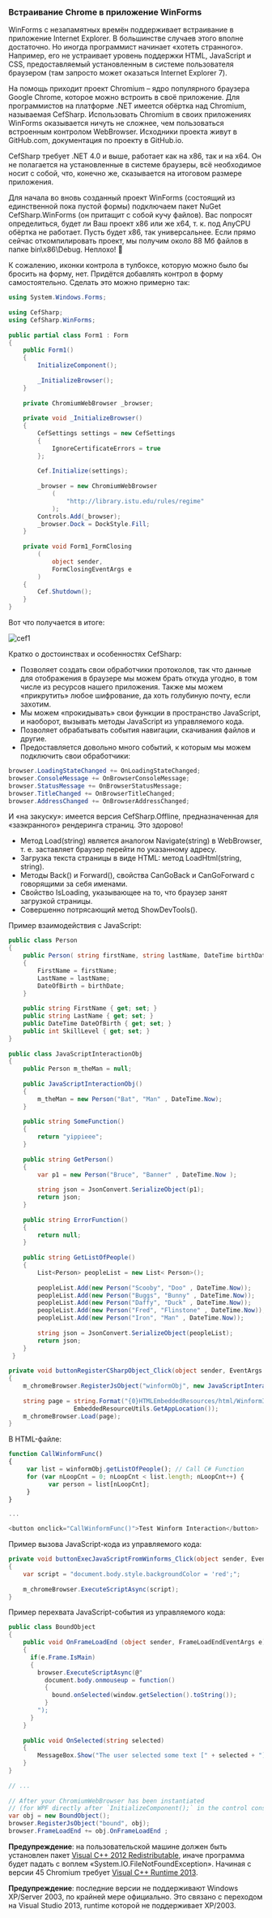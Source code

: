 ﻿### Встраивание Chrome в приложение WinForms

WinForms с незапамятных времён поддерживает встраивание в приложение Internet Explorer. В большинстве случаев этого вполне достаточно. Но иногда программист начинает «хотеть странного». Например, его не устраивает уровень поддержки HTML, JavaScript и CSS, предоставляемый установленным в системе пользователя браузером (там запросто может оказаться Internet Explorer 7).

На помощь приходит проект Chromium – ядро популярного браузера Google Chrome, которое можно встроить в своё приложение. Для программистов на платформе .NET имеется обёртка над Chromium, называемая CefSharp. Использовать Chromium в своих приложениях WinForms оказывается ничуть не сложнее, чем пользоваться встроенным контролом WebBrowser. Исходники проекта живут в GitHub.com, документация по проекту в GitHub.io.

CefSharp требует .NET 4.0 и выше, работает как на x86, так и на x64. Он не полагается на установленные в системе браузеры, всё необходимое носит с собой, что, конечно же, сказывается на итоговом размере приложения.

Для начала во вновь созданный проект WinForms (состоящий из единственной пока пустой формы) подключаем пакет NuGet CefSharp.WinForms (он притащит с собой кучу файлов). Вас попросят определиться, будет ли Ваш проект x86 или же x64, т. к. под AnyCPU обёртка не работает. Пусть будет x86, так универсальнее. Если прямо сейчас откомпилировать проект, мы получим около 88 Мб файлов в папке bin\x86\Debug. Неплохо!  🙂

К сожалению, иконки контрола в тулбоксе, которую можно было бы бросить на форму, нет. Придётся добавлять контрол в форму самостоятельно. Сделать это можно примерно так:

```csharp
using System.Windows.Forms;
 
using CefSharp;
using CefSharp.WinForms;
 
public partial class Form1 : Form
{
    public Form1()
    {
        InitializeComponent();
 
        _InitializeBrowser();
    }
 
    private ChromiumWebBrowser _browser;
 
    private void _InitializeBrowser()
    {
        CefSettings settings = new CefSettings
        {
            IgnoreCertificateErrors = true
        };
 
        Cef.Initialize(settings);
 
        _browser = new ChromiumWebBrowser
            (
                "http://library.istu.edu/rules/regime"
            );
        Controls.Add(_browser);
        _browser.Dock = DockStyle.Fill;
    }
 
    private void Form1_FormClosing
        (
            object sender, 
            FormClosingEventArgs e
        )
    {
        Cef.Shutdown();
    }
}
```

Вот что получается в итоге:

![cef1](img/cef1.png)

Кратко о достоинствах и особенностях CefSharp:

* Позволяет создать свои обработчики протоколов, так что данные для отображения в браузере мы можем брать откуда угодно, в том числе из ресурсов нашего приложения. Также мы можем «прикрутить» любое шифрование, да хоть голубиную почту, если захотим.
* Мы можем «прокидывать» свои функции в пространство JavaScript, и наоборот, вызывать методы JavaScript из управляемого кода.
* Позволяет обрабатывать события навигации, скачивания файлов и другие.
* Предоставляется довольно много событий, к которым мы можем подключить свои обработчики:

```csharp
browser.LoadingStateChanged += OnLoadingStateChanged;
browser.ConsoleMessage += OnBrowserConsoleMessage;
browser.StatusMessage += OnBrowserStatusMessage;
browser.TitleChanged += OnBrowserTitleChanged;
browser.AddressChanged += OnBrowserAddressChanged;
```

И «на закуску»: имеется версия CefSharp.Offline, предназначенная для «заэкранного» рендеринга страниц. Это здорово!

* Метод Load(string) является аналогом Navigate(string) в WebBrowser, т. е. заставляет браузер перейти по указанному адресу.
* Загрузка текста страницы в виде HTML: метод LoadHtml(string, string).
* Методы Back() и Forward(), свойства CanGoBack и CanGoForward с говорящими за себя именами.
* Свойство IsLoading, указывающее на то, что браузер занят загрузкой страницы.
* Совершенно потрясающий метод ShowDevTools().

Пример взаимодействия с JavaScript:

```csharp
public class Person
{
    public Person( string firstName, string lastName, DateTime birthDate)
    {
        FirstName = firstName;
        LastName = lastName;
        DateOfBirth = birthDate;
    }
 
    public string FirstName { get; set; }
    public string LastName { get; set; }
    public DateTime DateOfBirth { get; set; }
    public int SkillLevel { get; set; }
}
 
public class JavaScriptInteractionObj
{
    public Person m_theMan = null;
 
    public JavaScriptInteractionObj()
    {
        m_theMan = new Person("Bat", "Man" , DateTime.Now);
    }
 
    public string SomeFunction()
    {
        return "yippieee";
    }
 
    public string GetPerson()
    {
        var p1 = new Person("Bruce", "Banner" , DateTime.Now );
 
        string json = JsonConvert.SerializeObject(p1);
        return json;
    }
 
    public string ErrorFunction()
    {
        return null;
    }
 
    public string GetListOfPeople()
    {
        List<Person> peopleList = new List< Person>();
 
        peopleList.Add(new Person("Scooby", "Doo" , DateTime.Now));
        peopleList.Add(new Person("Buggs", "Bunny" , DateTime.Now));
        peopleList.Add(new Person("Daffy", "Duck" , DateTime.Now));
        peopleList.Add(new Person("Fred", "Flinstone" , DateTime.Now));
        peopleList.Add(new Person("Iron", "Man" , DateTime.Now));
 
        string json = JsonConvert.SerializeObject(peopleList);
        return json;
    }
 }
 
private void buttonRegisterCSharpObject_Click(object sender, EventArgs e)
{
    m_chromeBrowser.RegisterJsObject("winformObj", new JavaScriptInteractionObj());
 
    string page = string.Format("{0}HTMLEmbeddedResources/html/WinformInteractionExample.html" , 
                  EmbeddedResourceUtils.GetAppLocation());
    m_chromeBrowser.Load(page);
}
```

В HTML-файле:

```js
function CallWinformFunc()
{
     var list = winformObj.getListOfPeople(); // Call C# Function
     for (var nLoopCnt = 0; nLoopCnt < list.length; nLoopCnt++) {
           var person = list[nLoopCnt];
     }
}

...

<button onclick="CallWinformFunc()">Test Winform Interaction</button>
```

Пример вызова JavaScript-кода из управляемого кода:

```csharp
private void buttonExecJavaScriptFromWinforms_Click(object sender, EventArgs e)
{
    var script = "document.body.style.backgroundColor = 'red';";
 
    m_chromeBrowser.ExecuteScriptAsync(script);
}
```

Пример перехвата JavaScript-события из управляемого кода:

```csharp
public class BoundObject
{
    public void OnFrameLoadEnd (object sender, FrameLoadEndEventArgs e)
    {
      if(e.Frame.IsMain)
      {
        browser.ExecuteScriptAsync(@"
          document.body.onmouseup = function()
          {
            bound.onSelected(window.getSelection().toString());
          }
        ");
      }
    }
 
    public void OnSelected(string selected)
    {
        MessageBox.Show("The user selected some text [" + selected + "]");
    }
}
 
// ...
 
// After your ChromiumWebBrowser has been instantiated 
// (for WPF directly after `InitializeComponent();` in the control constructor).
var obj = new BoundObject();
browser.RegisterJsObject("bound", obj);
browser.FrameLoadEnd += obj.OnFrameLoadEnd ;
```

**Предупреждение**: на пользовательской машине должен быть установлен пакет [Visual C++ 2012 Redistributable](https://www.microsoft.com/en-in/download/details.aspx?id=30679), иначе программа будет падать с воплем «System.IO.FileNotFoundException». Начиная с версии 45 Chromium требует [Visual C++ Runtime 2013](https://www.microsoft.com/en-in/download/details.aspx?id=40784).

**Предупреждение**: последние версии не поддерживают Windows XP/Server 2003, по крайней мере официально. Это связано с переходом на Visual Studio 2013, runtime которой не поддерживает XP/2003.

